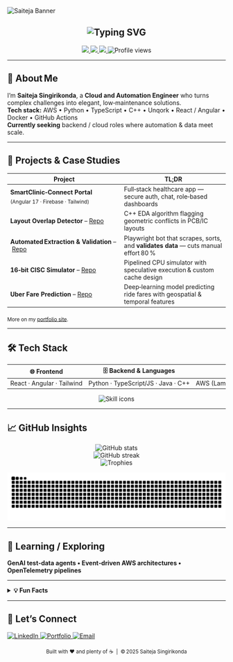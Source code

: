 <!-- ──────────────────────────────────────────────────────────── -->
<!--  Saiteja Singirikonda — GitHub Profile README (2025‑07‑20)  -->
<!-- ──────────────────────────────────────────────────────────── -->

![Saiteja Banner](https://capsule-render.vercel.app/api?type=waving&height=220&color=0%3A0ab0f0%2C100%3A562fff&text=Saiteja%20Singirikonda&fontSize=55&fontAlignY=40&fontColor=ffffff&desc=Cloud%20and%20Automation%20Engineer%20%7C%20Full-Stack%20Developer&descSize=16&descAlign=50&descAlignY=70)

<h2 align="center">
  <img src="https://readme-typing-svg.herokuapp.com?font=Fira+Code&size=20&pause=1000&color=0AB0F0&width=460&lines=Automate.+Accelerate.+Scale." alt="Typing SVG"/>
</h2>

<p align="center">
  <a href="https://saiteja-s.lovable.app/" target="_blank">
    <img src="https://img.shields.io/badge/Portfolio-Live-0ab0f0?style=for-the-badge&logo=google-chrome&logoColor=white" />
  </a>
  <a href="https://www.linkedin.com/in/saiteja-singirikonda/" target="_blank">
    <img src="https://img.shields.io/badge/LinkedIn-Connect-blue?style=for-the-badge&logo=linkedin&logoColor=white" />
  </a>
  <a href="mailto:s.saiteja4820@gmail.com">
    <img src="https://img.shields.io/badge/Email-Say%20Hi-red?style=for-the-badge&logo=gmail&logoColor=white" />
  </a>
  <img src="https://komarev.com/ghpvc/?username=saiteja-0408&style=for-the-badge&label=Profile+Views" alt="Profile views"/>
</p>

---

## 👋 About Me
I’m **Saiteja Singirikonda**, a **Cloud and Automation Engineer** who turns complex challenges into elegant, low‑maintenance solutions.  
**Tech stack:** AWS • Python • TypeScript • C++ • Unqork • React / Angular • Docker • GitHub Actions  
**Currently seeking** backend / cloud roles where automation & data meet scale.

---

## 🚀 Projects & Case Studies

| Project | TL;DR |
| --- | --- |
| **SmartClinic‑Connect Portal** <br><sub>(Angular 17 · Firebase · Tailwind)</sub> | Full‑stack healthcare app — secure auth, chat, role‑based dashboards |
| **Layout Overlap Detector** – [Repo](https://github.com/saiteja-0408/layout-overlap-detector) | C++ EDA algorithm flagging geometric conflicts in PCB/IC layouts |
| **Automated Extraction & Validation** – [Repo](https://github.com/saiteja-0408/Automated-Extraction-Sorting-Validation-Using-Playwright) | Playwright bot that scrapes, sorts, and **validates data** — cuts manual effort 80 % |
| **16‑bit CISC Simulator** – [Repo](https://github.com/saiteja-0408/CISC-Simulator) | Pipelined CPU simulator with speculative execution & custom cache design |
| **Uber Fare Prediction** – [Repo](https://github.com/saiteja-0408/Deep-Learning-for-Uber-Fare-Prediction) | Deep‑learning model predicting ride fares with geospatial & temporal features |

<sub>More on my <a href="https://saiteja-s.lovable.app/" target="_blank">portfolio site</a>.</sub>

---

## 🛠 Tech Stack
| 🌐 Frontend | 🗄 Backend & Languages | ☁️ Cloud / DevOps | 🧩 Low‑Code / QA |
|------------|----------------------|------------------|-----------------|
| React · Angular · Tailwind | Python · TypeScript/JS · Java · C++ | AWS (Lambda, S3, Glue) · Docker · GitHub Actions | Unqork · Firebase · Selenium |

<p align="center">
  <img src="https://skillicons.dev/icons?i=python,typescript,java,cpp,react,angular,aws,docker,selenium,git&perline=11" alt="Skill icons">
</p>

---

## 📈 GitHub Insights
<p align="center">
  <img src="https://github-readme-stats.vercel.app/api?username=saiteja-0408&show_icons=true&include_all_commits=true&count_private=true&hide_border=true" alt="GitHub stats"/>
  <br/>
  <img src="https://streak-stats.demolab.com?user=saiteja-0408&hide_border=true" alt="GitHub streak"/>
  <br/>
  <img src="https://github-profile-trophy.vercel.app/?username=saiteja-0408&theme=algolia&no-frame=true&margin-w=5" alt="Trophies"/>
</p>

<!-- Contribution Graph Snake -->
<p align="center">
  <picture>
    <source media="(prefers-color-scheme: dark)" srcset="https://raw.githubusercontent.com/saiteja-0408/saiteja-0408/output/github-contribution-grid-snake-dark.svg">
    <source media="(prefers-color-scheme: light)" srcset="https://raw.githubusercontent.com/saiteja-0408/saiteja-0408/output/github-contribution-grid-snake.svg">
    <img alt="github contribution grid snake animation" src="https://raw.githubusercontent.com/saiteja-0408/saiteja-0408/output/github-contribution-grid-snake.svg" />
  </picture>
</p>

---

## 🌱 Learning / Exploring
**GenAI test‑data agents • Event‑driven AWS architectures • OpenTelemetry pipelines**

---

<details>
  <summary><b>💡 Fun Facts</b></summary>

| 🎯 Goal 2025 | ☕ Fuel | 🎧 Coding Playlist |
|:-----------:|:------:|:------------------:|
| AWS SA Pro Certification | Aero‑Press evangelist | Prog‑rock & lo‑fi beats |

> **Random Dev Joke:**  
> <img src="https://readme-jokes.vercel.app/api?hideBorder=true&bgColor=%23000000&textColor=%23ffffff" alt="joke">

</details>

---

## 🤝 Let’s Connect
<a href="https://www.linkedin.com/in/saiteja-singirikonda/" target="_blank">
  <img src="https://img.shields.io/badge/LinkedIn-Message-blue?style=for-the-badge&logo=linkedin&logoColor=white" alt="LinkedIn"/>
</a>
<a href="https://saiteja-s.lovable.app/" target="_blank">
  <img src="https://img.shields.io/badge/Portfolio-Visit-0ab0f0?style=for-the-badge&logo=google-chrome&logoColor=white" alt="Portfolio"/>
</a>
<a href="mailto:saitejasingirikonda@gmail.com">
  <img src="https://img.shields.io/badge/Email-Get%20in%20Touch-red?style=for-the-badge&logo=gmail&logoColor=white" alt="Email"/>
</a>

<p align="center">
  <sub>Built with ❤️ and plenty of ☕  |  © 2025 Saiteja Singirikonda</sub>
</p>
